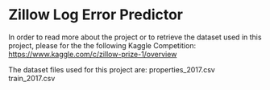 # Zillow Log Error Predictor

In order to read more about the project or to retrieve the dataset used in this project, please for the the following Kaggle Competition: https://www.kaggle.com/c/zillow-prize-1/overview

The dataset files used for this project are:
  properties_2017.csv
  train_2017.csv
